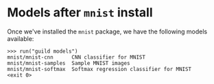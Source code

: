 # Models after `mnist` install

Once we've installed the `mnist` package, we have the following models
available:

    >>> run("guild models")
    mnist/mnist-cnn      CNN classifier for MNIST
    mnist/mnist-samples  Sample MNIST images
    mnist/mnist-softmax  Softmax regression classifier for MNIST
    <exit 0>
